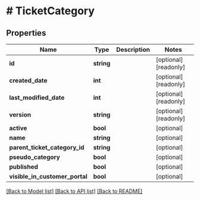 # # TicketCategory

## Properties

Name | Type | Description | Notes
------------ | ------------- | ------------- | -------------
**id** | **string** |  | [optional] [readonly]
**created_date** | **int** |  | [optional] [readonly]
**last_modified_date** | **int** |  | [optional] [readonly]
**version** | **string** |  | [optional] [readonly]
**active** | **bool** |  | [optional]
**name** | **string** |  | [optional]
**parent_ticket_category_id** | **string** |  | [optional]
**pseudo_category** | **bool** |  | [optional]
**published** | **bool** |  | [optional]
**visible_in_customer_portal** | **bool** |  | [optional]

[[Back to Model list]](../../README.md#models) [[Back to API list]](../../README.md#endpoints) [[Back to README]](../../README.md)
